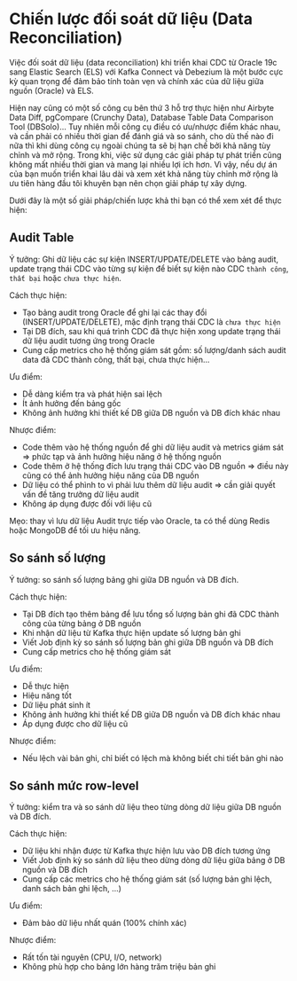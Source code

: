 # Chiến lược đối soát dữ liệu (Data Reconciliation)

Việc đối soát dữ liệu (data reconciliation) khi triển khai CDC từ Oracle 19c sang Elastic Search (ELS) với Kafka Connect và Debezium là một bước cực kỳ quan trọng để đảm bảo tính toàn vẹn và chính xác của dữ liệu giữa nguồn (Oracle) và ELS. 

Hiện nay cũng có một số công cụ bên thứ 3 hỗ trợ thực hiện như Airbyte Data Diff, pgCompare (Crunchy Data), Database Table Data Comparison Tool (DBSolo)... Tuy nhiên mỗi công cụ điều có ưu/nhược điểm khác nhau, và cần phải có nhiều thời gian để đánh giá và so sánh, cho dù thế nào đi nữa thì khi dùng công cụ ngoài chúng ta sẽ bị hạn chế bởi khả năng tùy chỉnh và mở rộng. Trong khi, việc sử dụng các giải pháp tự phát triển cũng không mất nhiều thời gian và mang lại nhiều lợi ích hơn. Vì vậy, nếu dự án của bạn muốn triển khai lâu dài và xem xét khả năng tùy chỉnh mở rộng là ưu tiên hàng đầu tôi khuyên bạn nên chọn giải pháp tự xây dựng.

Dưới đây là một số giải pháp/chiến lược khả thi bạn có thể xem xét để thực hiện:

## Audit Table

Ý tưởng: Ghi dữ liệu các sự kiện INSERT/UPDATE/DELETE vào bảng audit, update trạng thái CDC vào từng sự kiện để biết sự kiện nào CDC `thành công`, `thất bại` hoặc `chưa thực hiện`.

Cách thực hiện:
- Tạo bảng audit trong Oracle để ghi lại các thay đổi (INSERT/UPDATE/DELETE), mặc định trạng thái CDC là `chưa thực hiện`
- Tại DB đích, sau khi quá trình CDC đã thực hiện xong update trạng thái dữ liệu audit tương ứng trong Oracle
- Cung cấp metrics cho hệ thống giám sát gồm: số lượng/danh sách audit data đã CDC thành công, thất bại, chưa thực hiện...

Ưu điểm: 
- Dễ dàng kiểm tra và phát hiện sai lệch
- Ít ảnh hưởng đến bảng gốc
- Không ảnh hưởng khi thiết kế DB giữa DB nguồn và DB đích khác nhau

Nhược điểm: 
- Code thêm vào hệ thống nguồn để ghi dữ liệu audit và metrics giám sát => phức tạp và ảnh hưởng hiệu năng ở hệ thống nguồn
- Code thêm ở hệ thống đích lưu trạng thái CDC vào DB nguồn => điều này cũng có thể ảnh hưởng hiệu năng của DB nguồn
- Dữ liệu có thể phình to vì phải lưu thêm dữ liệu audit => cần giải quyết vấn đề tăng trưởng dữ liệu audit
- Không áp dụng được đối với liệu cũ

Mẹo: thay vì lưu dữ liệu Audit trực tiếp vào Oracle, ta có thể dùng Redis hoặc MongoDB để tối ưu hiệu năng.

## So sánh số lượng

Ý tưởng: so sánh số lượng bảng ghi giữa DB nguồn và DB đích.

Cách thực hiện:
- Tại DB đích tạo thêm bảng để lưu tổng số lượng bản ghi đã CDC thành công của từng bảng ở DB nguồn
- Khi nhận dữ liệu từ Kafka thực hiện update số lượng bản ghi
- Viết Job định kỳ so sánh số lượng bản ghi giữa DB nguồn và DB đích
- Cung cấp metrics cho hệ thống giám sát

Ưu điểm:
- Dễ thực hiện
- Hiệu năng tốt
- Dữ liệu phát sinh ít
- Không ảnh hưởng khi thiết kế DB giữa DB nguồn và DB đích khác nhau
- Áp dụng được cho dữ liệu cũ

Nhược điểm:
- Nếu lệch vài bản ghi, chỉ biết có lệch mà không biết chi tiết bản ghi nào

## So sánh mức row-level

Ý tưởng: kiểm tra và so sánh dữ liệu theo từng dòng dữ liệu giữa DB nguồn và DB đích.

Cách thực hiện:
- Dữ liệu khi nhận được từ Kafka thực hiện lưu vào DB đích tương ứng
- Viết Job định kỳ so sánh dữ liệu theo dừng dòng dữ liệu giữa bảng ở DB nguồn và DB đích
- Cung cấp các metrics cho hệ thống giám sát (số lượng bản ghi lệch, danh sách bản ghi lệch, ...)

Ưu điểm:
- Đảm bảo dữ liệu nhất quán (100% chính xác)

Nhược điểm:
- Rất tốn tài nguyên (CPU, I/O, network)
- Không phù hợp cho bảng lớn hàng trăm triệu bản ghi
